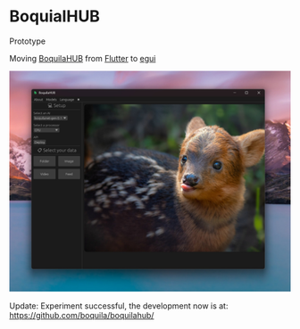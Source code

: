 # BoquialHUB

Prototype

Moving [BoquilaHUB](https://github.com/boquila/boquilahub/) from [Flutter](https://github.com/flutter/flutter) to [egui](https://github.com/emilk/egui)

![readme](readme.jpg)

Update: Experiment successful, the development now is at: https://github.com/boquila/boquilahub/